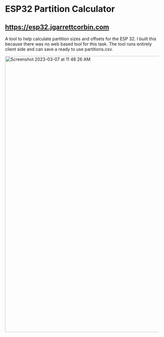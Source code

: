 # ESP32 Partition Calculator

## https://esp32.jgarrettcorbin.com

A tool to help calculate partition sizes and offsets for the ESP 32. I built this because there was no web based tool for this task. The tool runs entirely client side and can save a ready to use partitions.csv.


<img width="903" alt="Screenshot 2023-03-07 at 11 48 26 AM" src="https://user-images.githubusercontent.com/1414728/223536488-11e7024b-09d4-4644-b1f0-9803de3162f3.png">
